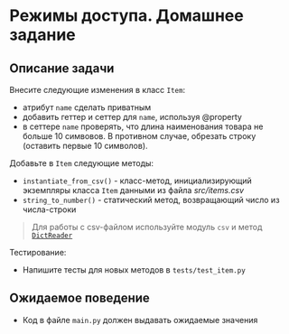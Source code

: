 # Режимы доступа. Домашнее задание

## Описание задачи

Внесите следующие изменения в класс `Item`:

- атрибут `name` сделать приватным
- добавить геттер и сеттер для `name`, используя @property
- в сеттере `name` проверять, что длина наименования товара не больше 10 симвовов. В противном случае, обрезать строку (оставить первые 10 символов).

Добавьте в `Item` следующие методы:
- `instantiate_from_csv()` - класс-метод, инициализирующий экземпляры класса `Item` данными из файла _src/items.csv_
- `string_to_number()` - статический метод, возвращающий число из числа-строки
> Для работы с csv-файлом используйте модуль `csv` и метод [`DictReader`]()

Тестирование:
- Напишите тесты для новых методов в `tests/test_item.py`

## Ожидаемое поведение
- Код в файле `main.py` должен выдавать ожидаемые значения
